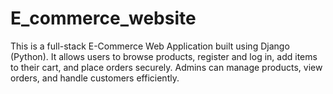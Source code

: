 # E_commerce_website
This is a full-stack E-Commerce Web Application built using Django (Python). It allows users to browse products, register and log in, add items to their cart, and place orders securely. Admins can manage products, view orders, and handle customers efficiently.
